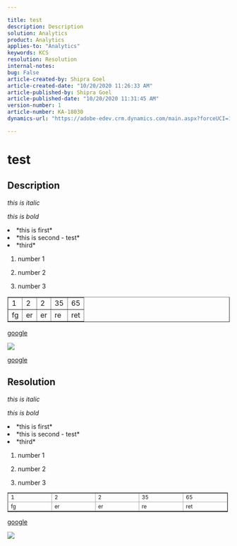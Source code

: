 ```yaml
---

title: test  
description: Description  
solution: Analytics  
product: Analytics  
applies-to: "Analytics"  
keywords: KCS  
resolution: Resolution  
internal-notes:   
bug: False  
article-created-by: Shipra Goel  
article-created-date: "10/20/2020 11:26:33 AM"  
article-published-by: Shipra Goel  
article-published-date: "10/20/2020 11:31:45 AM"  
version-number: 1  
article-number: KA-18030  
dynamics-url: "https://adobe-edev.crm.dynamics.com/main.aspx?forceUCI=1&pagetype=entityrecord&etn=knowledgearticle&id=fd606216-c712-eb11-a813-000d3a102a06"

---
```


# test

## Description

*this is italic*

*this is bold*



 <li>*this is first*</li>
 <li>*this is second - test*</li>
 <li>*third*</li>




1.  number 1 
 
2.  number 2
 
3.  number 3


<table border="1" cellpadding="1" cellspacing="0">
 <tbody>
  <tr>
   <td>1</td>
   <td>2</td>
   <td>2</td>
   <td>35</td>
   <td>65</td>
  </tr>
  <tr>
   <td>fg</td>
   <td>er</td>
   <td>er</td>
   <td>re</td>
   <td>ret</td>
  </tr>
 </tbody>
</table>



[google](https://www.google.com/)

![](assets/___aba872d2-c712-eb11-a813-000d3a102a06___.jpeg)

[google](https://www.google.com)

## Resolution

*this is italic*

*this is bold*



 <li>*this is first*</li>
 <li>*this is second - test*</li>
 <li>*third*</li>




1.  number 1 
 
2.  number 2
 
3.  number 3


<table border="1" cellpadding="1" cellspacing="0" style="border-collapse:collapse; font-size:12px; width:500px">
 <tbody>
  <tr>
   <td style="border-color:#ababab; width:120px">1</td>
   <td style="border-color:#ababab; width:120px">2</td>
   <td style="border-color:#ababab; width:120px">2</td>
   <td style="border-color:#ababab; width:120px">35</td>
   <td style="border-color:#ababab; width:120px">65</td>
  </tr>
  <tr>
   <td style="border-color:#ababab; width:120px">fg</td>
   <td style="border-color:#ababab; width:120px">er</td>
   <td style="border-color:#ababab; width:120px">er</td>
   <td style="border-color:#ababab; width:120px">re</td>
   <td style="border-color:#ababab; width:120px">ret</td>
  </tr>
 </tbody>
</table>



[google](https://www.google.com/)

![](/api/data/v9.0/msdyn_knowledgearticleimages%2889137dc5-c412-eb11-a813-000d3a102a06%29/msdyn_blobfile/$value)



